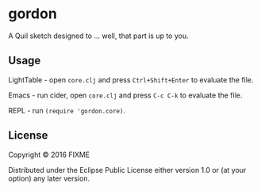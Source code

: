 # gordon

A Quil sketch designed to ... well, that part is up to you.

## Usage

LightTable - open `core.clj` and press `Ctrl+Shift+Enter` to evaluate the file.

Emacs - run cider, open `core.clj` and press `C-c C-k` to evaluate the file.

REPL - run `(require 'gordon.core)`.

## License

Copyright © 2016 FIXME

Distributed under the Eclipse Public License either version 1.0 or (at
your option) any later version.
